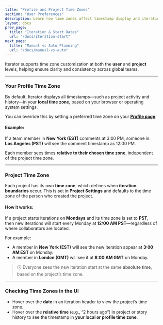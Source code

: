 ```yaml
---
title: "Profile and Project Time Zones"
section: "User Preferences"
description: Learn how time zones affect timestamp display and iteration schedules in Iterator.
layout: docs
prev_page:
  title: "Iteration & Start Dates"
  url: "/docs/iteration-start"
next_page:
  title: "Manual vs Auto Planning"
  url: "/docs/manual-vs-auto"
---
```


Iterator supports time zone customization at both the **user** and **project** levels, helping ensure clarity and consistency across global teams.

---

### Your Profile Time Zone

By default, Iterator displays all timestamps—such as project activity and history—in your **local time zone**, based on your browser or operating system settings.

You can override this by setting a preferred time zone on your **[Profile page](https://app.iteratorpm.com/profile)**.

#### Example:

If a team member in **New York (EST)** comments at 3:00 PM, someone in **Los Angeles (PST)** will see the comment timestamp as 12:00 PM.

Each member sees times **relative to their chosen time zone**, independent of the project time zone.

---

### Project Time Zone

Each project has its own **time zone**, which defines when **iteration boundaries** occur. This is set in **Project Settings** and defaults to the time zone of the person who created the project.

#### How it works:

If a project starts iterations on **Mondays** and its time zone is set to **PST**, then new iterations will start every Monday at **12:00 AM PST**—regardless of where collaborators are located.

For example:

* A member in **New York (EST)** will see the new iteration appear at **3:00 AM EST** on Monday.
* A member in **London (GMT)** will see it at **8:00 AM GMT** on Monday.

> 🕒 Everyone sees the new iteration start at the same **absolute time**, based on the project’s time zone.

---

### Checking Time Zones in the UI

* Hover over the **date** in an iteration header to view the project’s time zone.
* Hover over the **relative time** (e.g., “2 hours ago”) in project or story history to see the timestamp in **your local or profile time zone**.
